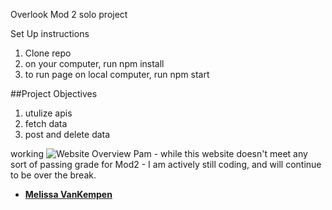 Overlook
Mod 2 solo project

Set Up instructions
1. Clone repo
2. on your computer, run npm install
3. to run page on local computer, run npm start

##Project Objectives
1) utulize apis
2) fetch data
3) post and delete data


working
![Website Overview](https://media.giphy.com/media/mA6VIw5OIuoBYO6M5C/giphy.gif)
 Pam - while this website doesn't meet any sort of passing grade for Mod2 - I am actively still coding, and will continue to be over the break.   

* **[Melissa VanKempen](https://github.com/Melizzo)**
